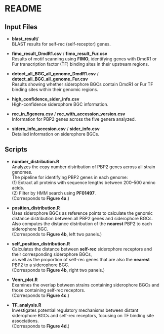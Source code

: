 # README

## Input Files

- **blast_result/**  
  BLAST results for self-rec (self-receptor) genes.

- **fimo_result_DmdR1.csv** / **fimo_result_Fur.csv**  
  Results of motif scanning using **FIMO**, identifying genes with DmdR1 or Fur transcription factor (TF) binding sites in their upstream regions.

- **detect_all_BGC_all_genome_DmdR1.csv** / **detect_all_BGC_all_genome_Fur.csv**  
  Results showing whether siderophore BGCs contain DmdR1 or Fur TF binding sites within their genomic regions.

- **high_confidence_sider_info.csv**  
  High-confidence siderophore BGC information.

- **rec_in_5genera.csv** / **rec_with_accession_version.csv**  
  Information for PBP2 genes across the five genera analyzed.

- **sidero_info_accesion.csv** / **sider_info.csv**  
  Detailed information on siderophore BGCs.

## Scripts

- **number_distribution.R**  
  Analyzes the copy number distribution of PBP2 genes across all strain genomes.  
  The pipeline for identifying PBP2 genes in each genome:  
  (1) Extract all proteins with sequence lengths between 200–500 amino acids.  
  (2) Filter by HMM search using **PF01497**.  
  (Corresponds to **Figure 4a**.)

- **position_distribution.R**  
  Uses siderophore BGCs as reference points to calculate the genomic distance distribution between all PBP2 genes and siderophore BGCs.  
  Also computes the distance distribution of the **nearest** PBP2 to each siderophore BGC.  
  (Corresponds to **Figure 4b**, left two panels.)

- **self_position_distribution.R**  
  Calculates the distance between **self-rec** siderophore receptors and their corresponding siderophore BGCs,  
  as well as the proportion of self-rec genes that are also the **nearest** PBP2 to a siderophore BGC.  
  (Corresponds to **Figure 4b**, right two panels.)

- **Venn_plot.R**  
  Examines the overlap between strains containing siderophore BGCs and those containing self-rec receptors.  
  (Corresponds to **Figure 4c**.)

- **TF_analysis.R**  
  Investigates potential regulatory mechanisms between distant siderophore BGCs and self-rec receptors, focusing on TF binding site associations.  
  (Corresponds to **Figure 4d**.)
